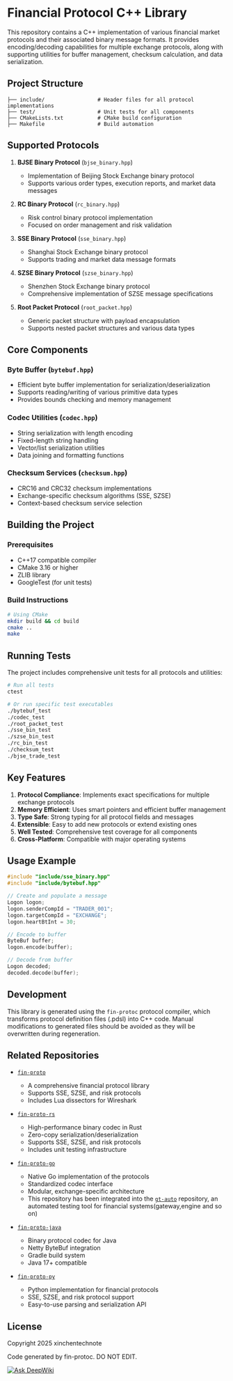 # Financial Protocol C++ Library

This repository contains a C++ implementation of various financial market protocols and their associated binary message formats. It provides encoding/decoding capabilities for multiple exchange protocols, along with supporting utilities for buffer management, checksum calculation, and data serialization.

## Project Structure

```
├── include/                 # Header files for all protocol implementations
├── test/                    # Unit tests for all components
├── CMakeLists.txt           # CMake build configuration
├── Makefile                 # Build automation
```

## Supported Protocols

1. **BJSE Binary Protocol** (`bjse_binary.hpp`)

   - Implementation of Beijing Stock Exchange binary protocol
   - Supports various order types, execution reports, and market data messages

2. **RC Binary Protocol** (`rc_binary.hpp`)

   - Risk control binary protocol implementation
   - Focused on order management and risk validation

3. **SSE Binary Protocol** (`sse_binary.hpp`)

   - Shanghai Stock Exchange binary protocol
   - Supports trading and market data message formats

4. **SZSE Binary Protocol** (`szse_binary.hpp`)

   - Shenzhen Stock Exchange binary protocol
   - Comprehensive implementation of SZSE message specifications

5. **Root Packet Protocol** (`root_packet.hpp`)
   - Generic packet structure with payload encapsulation
   - Supports nested packet structures and various data types

## Core Components

### Byte Buffer (`bytebuf.hpp`)

- Efficient byte buffer implementation for serialization/deserialization
- Supports reading/writing of various primitive data types
- Provides bounds checking and memory management

### Codec Utilities (`codec.hpp`)

- String serialization with length encoding
- Fixed-length string handling
- Vector/list serialization utilities
- Data joining and formatting functions

### Checksum Services (`checksum.hpp`)

- CRC16 and CRC32 checksum implementations
- Exchange-specific checksum algorithms (SSE, SZSE)
- Context-based checksum service selection

## Building the Project

### Prerequisites

- C++17 compatible compiler
- CMake 3.16 or higher
- ZLIB library
- GoogleTest (for unit tests)

### Build Instructions

```bash
# Using CMake
mkdir build && cd build
cmake ..
make

```

## Running Tests

The project includes comprehensive unit tests for all protocols and utilities:

```bash
# Run all tests
ctest

# Or run specific test executables
./bytebuf_test
./codec_test
./root_packet_test
./sse_bin_test
./szse_bin_test
./rc_bin_test
./checksum_test
./bjse_trade_test
```

## Key Features

1. **Protocol Compliance**: Implements exact specifications for multiple exchange protocols
2. **Memory Efficient**: Uses smart pointers and efficient buffer management
3. **Type Safe**: Strong typing for all protocol fields and messages
4. **Extensible**: Easy to add new protocols or extend existing ones
5. **Well Tested**: Comprehensive test coverage for all components
6. **Cross-Platform**: Compatible with major operating systems

## Usage Example

```cpp
#include "include/sse_binary.hpp"
#include "include/bytebuf.hpp"

// Create and populate a message
Logon logon;
logon.senderCompId = "TRADER_001";
logon.targetCompId = "EXCHANGE";
logon.heartBtInt = 30;

// Encode to buffer
ByteBuf buffer;
logon.encode(buffer);

// Decode from buffer
Logon decoded;
decoded.decode(buffer);

```

## Development

This library is generated using the `fin-protoc` protocol compiler, which transforms protocol definition files (.pdsl) into C++ code. Manual modifications to generated files should be avoided as they will be overwritten during regeneration.

## Related Repositories

- [`fin-proto`](https://github.com/xinchentechnote/fin-proto)

  - A comprehensive financial protocol library
  - Supports SSE, SZSE, and risk protocols
  - Includes Lua dissectors for Wireshark

- [`fin-proto-rs`](https://github.com/xinchentechnote/fin-proto-rs)

  - High-performance binary codec in Rust
  - Zero-copy serialization/deserialization
  - Supports SSE, SZSE, and risk protocols
  - Includes unit testing infrastructure

- [`fin-proto-go`](https://github.com/xinchentechnote/fin-proto-go)

  - Native Go implementation of the protocols
  - Standardized codec interface
  - Modular, exchange-specific architecture
  - This repository has been integrated into the [`gt-auto`](https://github.com/xinchentechnote/gt-auto) repository, an automated testing tool for financial systems(gateway,engine and so on)

- [`fin-proto-java`](https://github.com/xinchentechnote/fin-proto-java)

  - Binary protocol codec for Java
  - Netty ByteBuf integration
  - Gradle build system
  - Java 17+ compatible

- [`fin-proto-py`](https://github.com/xinchentechnote/fin-proto-py)

  - Python implementation for financial protocols
  - SSE, SZSE, and risk protocol support
  - Easy-to-use parsing and serialization API

## License

Copyright 2025 xinchentechnote

Code generated by fin-protoc. DO NOT EDIT.

[![Ask DeepWiki](https://deepwiki.com/badge.svg)](https://deepwiki.com/xinchentechnote/fin-proto-cpp)

